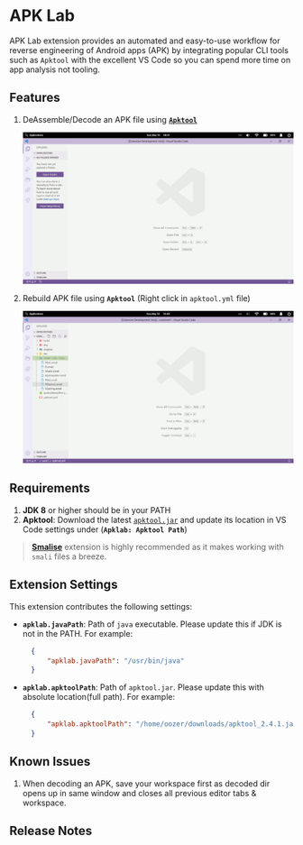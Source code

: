 # APK Lab

APK Lab extension provides an automated and easy-to-use workflow for reverse engineering of Android apps (APK) by integrating popular CLI tools such as `Apktool` with the excellent VS Code so you can spend more time on app analysis not tooling.

## Features

1. DeAssemble/Decode an APK file using [**`Apktool`**](https://github.com/ibotpeaches/apktool/)

    ![decode.gif](assets/decode.gif)

2. Rebuild APK file using **`Apktool`** (Right click in `apktool.yml` file)

    ![decode.gif](assets/rebuild.gif)

## Requirements

1. **JDK 8** or higher should be in your PATH
2. **Apktool**: Download the latest [`apktool.jar`](https://github.com/ibotpeaches/apktool/releases/) and update its location in VS Code settings under (**`Apklab: Apktool Path`**)

> [**Smalise**](https://marketplace.visualstudio.com/items?itemName=LoyieKing.smalise) extension is highly recommended as it makes working with `smali` files a breeze.

## Extension Settings

This extension contributes the following settings:

* **`apklab.javaPath`**: Path of `java` executable. Please update this if JDK is not in the PATH. For example:

  ```json
    {
        "apklab.javaPath": "/usr/bin/java"
    }
  ```

* **`apklab.apktoolPath`**: Path of `apktool.jar`. Please update this with absolute location(full path). For example:

  ```json
    {
        "apklab.apktoolPath": "/home/oozer/downloads/apktool_2.4.1.jar"
    }
  ```

## Known Issues

1. When decoding an APK, save your workspace first as decoded dir opens up in same window and closes all previous editor tabs & workspace.

## Release Notes
